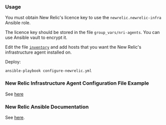 ### Usage

You must obtain New Relic's licence key to use the `newrelic.newrelic-infra` Ansible role.

The licence key should be stored in the file `group_vars/nri-agents`. You can use Ansible vault to encrypt it.

Edit the file [`inventory`](./inventory) and add hosts that you want the New Relic's infrastructure agent installed on.

Deploy:

```
ansible-playbook configure-newrelic.yml
```

### New Relic Infrastructure Agent Configuration File Example

See [here](https://github.com/newrelic/infrastructure-agent/blob/master/assets/examples/infrastructure/newrelic-infra-template.yml.example)

### New Relic Ansible Documentation

See [here](https://docs.newrelic.com/docs/infrastructure/install-infrastructure-agent/config-management-tools/configure-infrastructure-agent-using-ansible).
